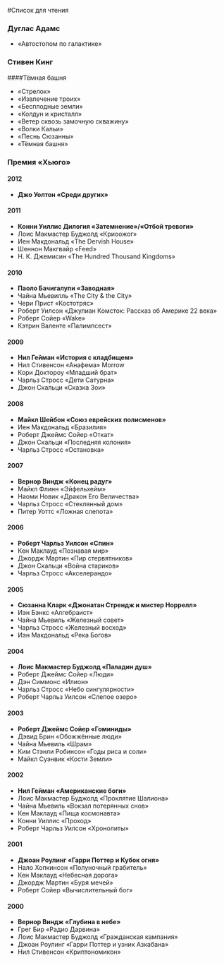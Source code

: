 #Список для чтения


### Дуглас Адамс
  * «Автостопом по галактике»

### Стивен Кинг

####Тёмная башня

  * «Стрелок»
  * «Извлечение троих»
  * «Бесплодные земли»
  * «Колдун и кристалл»
  * «Ветер сквозь замочную скважину»
  * «Волки Кальи»
  * «Песнь Сюзанны»
  * «Тёмная башня»

### Премия «Хьюго»

#### 2012
  * __Джо Уолтон «Среди других»__

#### 2011
  * __Конни Уиллис	Дилогия «Затемнение»/«Отбой тревоги»__
  * Лоис Макмастер Буджолд	«Криоожог»
  * Иен Макдональд	«The Dervish House»
  * Шеннон Макгвайр	«Feed»
  * Н. К. Джемисин	«The Hundred Thousand Kingdoms»

#### 2010

  * __Паоло Бачигалупи «Заводная»__
  * Чайна Мьевилль «The City & the City»
  * Чери Прист «Костотряс»
  * Роберт Уилсон «Джулиан Комсток: Рассказ об Америке 22 века»
  * Роберт Сойер «Wake»
  * Кэтрин Валенте «Палимпсест»

#### 2009

  * __Нил Гейман	«История с кладбищем»__
  * Нил Стивенсон	«Анафема»	Morrow
  * Кори Доктороу	«Младший брат»
  * Чарльз Стросс	«Дети Сатурна»
  * Джон Скальци	«Сказка Зои»

#### 2008
  * __Майкл Шейбон	«Союз еврейских полисменов»__
  * Иен Макдональд	«Бразилия»
  * Роберт Джеймс Сойер	«Откат»
  * Джон Скальци	«Последняя колония»
  * Чарльз Стросс	«Остановка»

#### 2007
  * __Вернор Виндж	«Конец радуг»__
  * Майкл Флинн	«Эйфельхейм»
  * Наоми Новик	«Дракон Его Величества»
  * Чарльз Стросс	«Стеклянный дом»
  * Питер Уоттс	«Ложная слепота»

#### 2006
  * __Роберт Чарльз Уилсон	«Спин»__
  * Кен Маклауд	«Познавая мир»
  * Джордж Мартин	«Пир стервятников»
  * Джон Скальци	«Война стариков»
  * Чарльз Стросс	«Акселерандо»

#### 2005
  * __Сюзанна Кларк «Джонатан Стрендж и мистер Норрелл»__
  * Иэн Бэнкс «Алгебраист»
  * Чайна Мьевиль «Железный совет»
  * Чарльз Стросс «Железный восход»
  * Иэн Макдональд «Река Богов»

#### 2004
  * __Лоис Макмастер Буджолд	«Паладин душ»__
  * Роберт Джеймс Сойер	«Люди»
  * Дэн Симмонс	«Илион»
  * Чарльз Стросс	«Небо сингулярности»
  * Роберт Чарльз Уилсон	«Слепое озеро»

#### 2003
  * __Роберт Джеймс Сойер	«Гоминиды»__
  * Дэвид Брин	«Обожжённые люди»
  * Чайна Мьевиль	«Шрам»
  * Ким Стэнли Робинсон	«Годы риса и соли»
  * Майкл Суэнвик	«Кости Земли»

#### 2002
  * __Нил Гейман	«Американские боги»__
  * Лоис Макмастер Буджолд	«Проклятие Шалиона»
  * Чайна Мьевиль	«Вокзал потерянных снов»
  * Кен Маклауд	«Пища космонавта»
  * Конни Уиллис	«Проход»
  * Роберт Чарльз Уилсон	«Хронолиты»

#### 2001
  * __Джоан Роулинг «Гарри Поттер и Кубок огня»__
  * Нало Хопкинсон «Полуночный грабитель»
  * Кен Маклауд «Небесная дорога»
  * Джордж Мартин «Буря мечей»
  * Роберт Сойер «Вычислительный бог»

#### 2000
  * __Вернор Виндж «Глубина в небе»__
  * Грег Бир «Радио Дарвина»
  * Лоис Макмастер Буджолд «Гражданская кампания»
  * Джоан Роулинг «Гарри Поттер и узник Азкабана»
  * Нил Стивенсон «Криптономикон»
